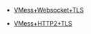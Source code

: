- [VMess+Websocket+TLS](https://github.com/charlieethan/firewall-proxy/tree/master/CN/V2ray/VMess/ws)      

- [VMess+HTTP2+TLS](https://github.com/charlieethan/firewall-proxy/tree/master/CN/V2ray/VMess/h2)         